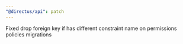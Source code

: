 ```yaml
---
"@directus/api": patch
---
```


Fixed drop foreign key if has different constraint name on permissions policies migrations
